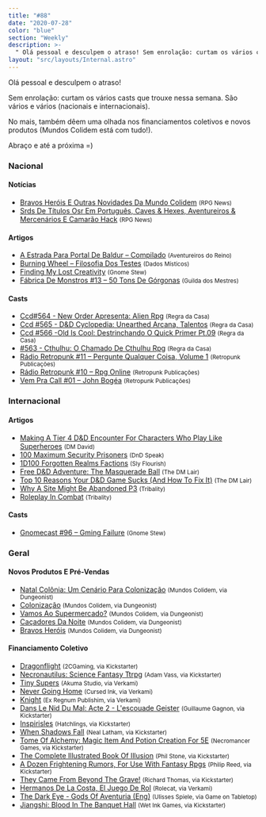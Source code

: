 ```yaml
---
title: "#88"
date: "2020-07-28"
color: "blue"
section: "Weekly"
description: >-
  " Olá pessoal e desculpem o atraso! Sem enrolação: curtam os vários casts que trouxe nessa semana. São vários e vários (nacionais e internacionais). No mais, também dêem uma olhada nos financiamentos coletivos e novos produtos (Mundos Colidem está com tudo!). Abraço e até a próx"
layout: "src/layouts/Internal.astro"
---
```


Olá pessoal e desculpem o atraso!

Sem enrolação: curtam os vários casts que trouxe nessa semana. São vários e vários (nacionais e internacionais).

No mais, também dêem uma olhada nos financiamentos coletivos e novos produtos (Mundos Colidem está com tudo!).

Abraço e até a próxima =)

### Nacional

#### Notícias

- [Bravos Heróis E Outras Novidades Da Mundo Colidem] <small>(RPG News)</small>
- [Srds De Títulos Osr Em Português, Caves &amp; Hexes, Aventureiros &amp; Mercenários E Camarão Hack] <small>(RPG News)</small>

#### Artigos

- [A Estrada Para Portal De Baldur – Compilado] <small>(Aventureiros do Reino)</small>
- [Burning Wheel – Filosofia Dos Testes] <small>(Dados Místicos)</small>
- [Finding My Lost Creativity] <small>(Gnome Stew)</small>
- [Fábrica De Monstros #13 – 50 Tons De Górgonas] <small>(Guilda dos Mestres)</small>

#### Casts

- [Ccd#564 - New Order Apresenta: Alien Rpg] <small>(Regra da Casa)</small>
- [Ccd #565 - D&amp;D Cyclopedia: Unearthed Arcana, Talentos] <small>(Regra da Casa)</small>
- [Ccd #566 -Old Is Cool: Destrinchando O Quick Primer Pt.09] <small>(Regra da Casa)</small>
- [#563 - Cthulhu: O Chamado De Cthulhu Rpg] <small>(Regra da Casa)</small>
- [Rádio Retropunk #11 – Pergunte Qualquer Coisa, Volume 1] <small>(Retropunk Publicações)</small>
- [Rádio Retropunk #10 – Rpg Online] <small>(Retropunk Publicações)</small>
- [Vem Pra Call #01 – John Bogéa] <small>(Retropunk Publicações)</small>

### Internacional

#### Artigos

- [Making A Tier 4 D&amp;D Encounter For Characters Who Play Like Superheroes] <small>(DM David)</small>
- [100 Maximum Security Prisoners] <small>(DnD Speak)</small>
- [1D100 Forgotten Realms Factions] <small>(Sly Flourish)</small>
- [Free D&amp;D Adventure: The Masquerade Ball] <small>(The DM Lair)</small>
- [Top 10 Reasons Your D&amp;D Game Sucks (And How To Fix It)] <small>(The DM Lair)</small>
- [Why A Site Might Be Abandoned P3] <small>(Tribality)</small>
- [Roleplay In Combat] <small>(Tribality)</small>

#### Casts

- [Gnomecast #96 – Gming Failure] <small>(Gnome Stew)</small>

### Geral

#### Novos Produtos E Pré-Vendas

- [Natal Colônia: Um Cenário Para Colonização] <small>(Mundos Colidem, via Dungeonist)</small>
- [Colonização] <small>(Mundos Colidem, via Dungeonist)</small>
- [Vamos Ao Supermercado?] <small>(Mundos Colidem, via Dungeonist)</small>
- [Caçadores Da Noite] <small>(Mundos Colidem, via Dungeonist)</small>
- [Bravos Heróis] <small>(Mundos Colidem, via Dungeonist)</small>

#### Financiamento Coletivo

- [Dragonflight] <small>(2CGaming, via Kickstarter)</small>
- [Necronautilus: Science Fantasy Ttrpg] <small>(Adam Vass, via Kickstarter)</small>
- [Tiny Supers] <small>(Akuma Studio, via Verkami)</small>
- [Never Going Home] <small>(Cursed Ink, via Verkami)</small>
- [Knight] <small>(Ex Regnum Publishim, via Verkami)</small>
- [Dans Le Nid Du Mal: Acte 2 - L&#039;escouade Geister] <small>(Guillaume Gagnon, via Kickstarter)</small>
- [Inspirisles] <small>(Hatchlings, via Kickstarter)</small>
- [When Shadows Fall] <small>(Neal Latham, via Kickstarter)</small>
- [Tome Of Alchemy: Magic Item And Potion Creation For 5E] <small>(Necromancer Games, via Kickstarter)</small>
- [The Complete Illustrated Book Of Illusion] <small>(Phil Stone, via Kickstarter)</small>
- [A Dozen Frightening Rumors, For Use With Fantasy Rpgs] <small>(Philip Reed, via Kickstarter)</small>
- [They Came From Beyond The Grave!] <small>(Richard Thomas, via Kickstarter)</small>
- [Hermanos De La Costa, El Juego De Rol] <small>(Rolecat, via Verkami)</small>
- [The Dark Eye - Gods Of Aventuria (Eng)] <small>(Ulisses Spiele, via Game on Tabletop)</small>
- [Jiangshi: Blood In The Banquet Hall] <small>(Wet Ink Games, via Kickstarter)</small>

[dans le nid du mal: acte 2 - l&#039;escouade geister]: https://www.kickstarter.com/projects/dansleniddumal2/dans-le-nid-du-mal-acte-2-lescouade-geister
[tiny supers]: https://www.verkami.com/projects/27345-tiny-supers
[never going home]: https://www.verkami.com/projects/27126-never-going-home
[knight]: https://www.verkami.com/projects/27322-knight
[hermanos de la costa, el juego de rol]: https://www.verkami.com/projects/27252-hermanos-de-la-costa-el-juego-de-rol
[the complete illustrated book of illusion]: https://www.kickstarter.com/projects/philtonellc/the-complete-illustrated-book-of-illusion
[tome of alchemy: magic item and potion creation for 5e]: https://www.kickstarter.com/projects/necromancergames/tome-of-alchemy-magic-item-and-potion-creation-for-5e
[dragonflight]: https://www.kickstarter.com/projects/2cgaming/dragonflight
[a dozen frightening rumors, for use with fantasy rpgs]: https://www.kickstarter.com/projects/philipreed/a-dozen-frightening-rumors-for-use-with-fantasy-rpgs
[the dark eye - gods of aventuria (eng)]: https://www.gameontabletop.com/cf404/the-dark-eye-gods-of-aventuria-eng.html
[necronautilus: science fantasy ttrpg]: https://www.kickstarter.com/projects/adamxvass/necronautilus
[when shadows fall]: https://www.kickstarter.com/projects/802622332/when-shadows-fall
[they came from beyond the grave!]: https://www.kickstarter.com/projects/200664283/they-came-from-beyond-the-grave
[inspirisles]: https://www.kickstarter.com/projects/tatteredbear/inspirisles
[jiangshi: blood in the banquet hall]: https://www.kickstarter.com/projects/jiangshi/jiangshi-blood-in-the-banquet-hall
[why a site might be abandoned p3]: https://www.tribality.com/2020/07/27/why-a-site-might-be-abandoned-p3/
[1d100 forgotten realms factions]: https://slyflourish.com/1d100_forgotten_realms_factions.html
[#563 - cthulhu: o chamado de cthulhu rpg]: https://regradacasa.podbean.com/e/563-cthulhu-o-chamado-de-cthulhu-rpg/
[top 10 reasons your d&amp;d game sucks (and how to fix it)]: https://www.thedmlair.com/2020/07/21/top-10-reasons-your-dd-game-sucks-and-how-to-fix-it/
[making a tier 4 d&amp;d encounter for characters who play like superheroes]: https://dmdavid.com/tag/making-a-tier-4-dd-encounter-for-characters-who-play-like-superheroes/
[roleplay in combat]: https://www.tribality.com/2020/07/21/roleplay-in-combat/
[a estrada para portal de baldur – compilado]: https://aventureirosdosreinos.com/a-estrada-para-portal-de-baldur-compilado/
[bravos heróis e outras novidades da mundo colidem]: https://newsrpg.wordpress.com/2020/07/22/bravos-herois-e-outras-novidades-da-mundo-colidem/
[natal colônia: um cenário para colonização]: https://www.dungeonist.com/marketplace/product/natal-colonia-um-cenario-para-colonizacao/
[colonização]: https://www.dungeonist.com/marketplace/product/colonizacao/
[vamos ao supermercado?]: https://www.dungeonist.com/marketplace/product/vamos-ao-supermercado/
[caçadores da noite]: https://www.dungeonist.com/marketplace/product/cacadores-da-noite/
[bravos heróis]: https://www.dungeonist.com/marketplace/product/bravos-herois/
[ccd#564 - new order apresenta: alien rpg]: https://regradacasa.podbean.com/e/ccd564-new-order-apresenta-alien-rpg/
[rádio retropunk #11 – pergunte qualquer coisa, volume 1]: https://retropunk.com.br/editora/radio-retropunk-11-pergunte-qualquer-coisa-volume-1/
[rádio retropunk #10 – rpg online]: https://retropunk.com.br/editora/radio-retropunk-10-rpg-online/
[vem pra call #01 – john bogéa]: https://retropunk.com.br/editora/vem-pra-call-01-john-bogea/
[gnomecast #96 – gming failure]: https://gnomestew.com/gnomecast-96-gming-failure/
[ccd #565 - d&amp;d cyclopedia: unearthed arcana, talentos]: https://regradacasa.podbean.com/e/ccd-565-dd-cyclopedia-unearthed-arcana-talentos/
[fábrica de monstros #13 – 50 tons de górgonas]: http://guildadosmestres.com.br/2020/07/22/fabrica-de-monstros-13-50-tons-de-gorgonas/
[finding my lost creativity]: https://gnomestew.com/finding-my-lost-creativity/
[ccd #566 -old is cool: destrinchando o quick primer pt.09]: https://regradacasa.podbean.com/e/ccd-566-old-is-cool-destrinchando-o-quick-primer-pt09/
[100 maximum security prisoners]: http://dndspeak.com/2020/07/100-maximum-security-prisoners/
[burning wheel – filosofia dos testes]: https://dadosmisticos.com/2020/07/24/burning-wheel-filosofia-dos-testes/
[srds de títulos osr em português, caves &amp; hexes, aventureiros &amp; mercenários e camarão hack]: https://newsrpg.wordpress.com/2020/07/25/srds-de-titulos-osr-em-portugues-e-aventureiros-mercenarios/
[free d&amp;d adventure: the masquerade ball]: https://www.thedmlair.com/2020/07/26/free-dd-adventure-the-masquerade-ball/
